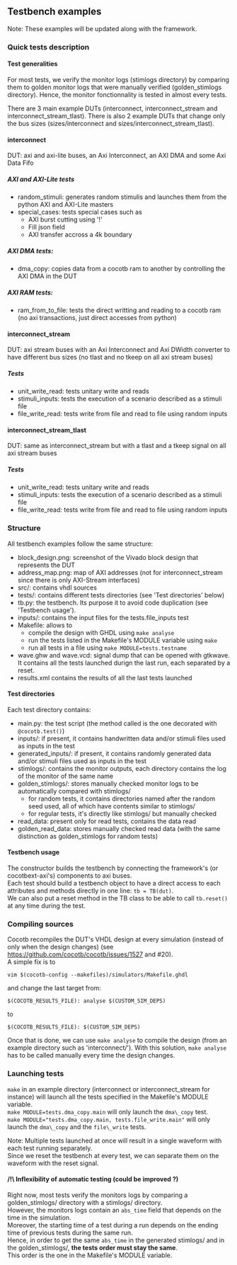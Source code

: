 

## Testbench examples

Note: These examples will be updated along with the framework.



### Quick tests description

#### Test generalities
For most tests, we verify the monitor logs (stimlogs directory) by comparing them to golden monitor logs that were
manually verified (golden\_stimlogs directory).
Hence, the monitor fonctionnality is tested in almost every tests.


There are 3 main example DUTs (interconnect, interconnect\_stream and interconnect\_stream\_tlast).
There is also 2 example DUTs that change only the bus sizes (sizes/interconnect and sizes/interconnect\_stream\_tlast).

#### interconnect
DUT: axi and axi-lite buses, an Axi Interconnect, an AXI DMA and some Axi Data Fifo  

##### AXI and AXI-Lite tests
- random\_stimuli: generates random stimulis and launches them from the python AXI and AXI-Lite masters
- special\_cases: tests special cases such as
    * AXI burst cutting using '!'
    * Fill json field
    * AXI transfer accross a 4k boundary

##### AXI DMA tests:
- dma\_copy: copies data from a cocotb ram to another by controlling the AXI DMA in the DUT

##### AXI RAM tests:
- ram\_from\_to\_file: tests the direct writting and reading to a cocotb ram (no axi transactions, just direct accesses
  from python)


#### interconnect\_stream
DUT: axi stream buses with an Axi Interconnect and Axi DWidth converter to have different bus sizes
(no tlast and no tkeep on all axi stream buses)  

##### Tests
- unit\_write\_read: tests unitary write and reads
- stimuli\_inputs: tests the execution of a scenario described as a stimuli file
- file\_write\_read: tests write from file and read to file using random inputs


#### interconnect\_stream\_tlast
DUT: same as interconnect\_stream but with a tlast and a tkeep signal on all axi stream buses  

##### Tests
- unit\_write\_read: tests unitary write and reads
- stimuli\_inputs: tests the execution of a scenario described as a stimuli file
- file\_write\_read: tests write from file and read to file using random inputs


### Structure
All testbench examples follow the same structure:
- block\_design.png: screenshot of the Vivado block design that represents the DUT
- address\_map.png: map of AXI addresses (not for interconnect\_stream since there is only AXI-Stream interfaces)
- src/: contains vhdl sources
- tests/: contains different tests directories (see 'Test directories' below)
- tb.py: the testbench. Its purpose it to avoid code duplication (see 'Testbench usage').
- inputs/: contains the input files for the tests.file\_inputs test
- Makefile: allows to
    * compile the design with GHDL using `make analyse`
    * run the tests listed in the Makefile's MODULE variable using `make`
    * run all tests in a file using `make MODULE=tests.testname`
- wave.ghw and wave.vcd: signal dump that can be opened with gtkwave. It contains all the tests launched durign the last
  run, each separated by a reset.
- results.xml contains the results of all the last tests launched

#### Test directories
Each test directory contains:
- main.py: the test script (the method called is the one decorated with `@cocotb.test()`)
- inputs/: if present, it contains handwritten data and/or stimuli files used as inputs in the test
- generated\_inputs/: if present, it contains randomly generated data and/or stimuli files used as inputs in the test
- stimlogs/: contains the monitor outputs, each directory contains the log of the monitor of the same name
- golden\_stimlogs/: stores manually checked monitor logs to be automatically compared with stimlogs/
    * for random tests, it contains directories named after the random seed used, all of which have contents similar
      to stimlogs/
    * for regular tests, it's directly like stimlogs/ but manually checked
- read\_data: present only for read tests, contains the data read
- golden\_read\_data: stores manually checked read data (with the same distinction as golden\_stimlogs for
  random tests)

#### Testbench usage
The constructor builds the testbench by connecting the framework's (or cocotbext-axi's) components to axi buses.  
Each test should build a testbench object to have a direct access to each attributes and methods directly in one line:
`tb = TB(dut)`.  
We can also put a reset method in the TB class to be able to call `tb.reset()` at any time during the test.  


### Compiling sources
Cocotb recompiles the DUT's VHDL design at every simulation (instead of only when the design changes)
(see https://github.com/cocotb/cocotb/issues/1527 and #20).  
A simple fix is to 
```
vim $(cocotb-config --makefiles)/simulators/Makefile.ghdl
```
and change the last target from:
```
$(COCOTB_RESULTS_FILE): analyse $(CUSTOM_SIM_DEPS)
```
to
```
$(COCOTB_RESULTS_FILE): $(CUSTOM_SIM_DEPS)
```

Once that is done, we can use `make analyse` to compile the design (from an example directory such as 'interconnect/').
With this solution, `make analyse` has to be called manually every time the design changes.

### Launching tests
`make` in an example directory (interconnect or interconnect\_stream for instance) will launch all the tests specified
in the Makefile's MODULE variable.  
`make MODULE=tests.dma_copy.main` will only launch the `dma\_copy` test.  
`make MODULE="tests.dma_copy.main, tests.file_write.main"` will only launch the `dma\_copy` and the `file\_write` tests.  

Note: Multiple tests launched at once will result in a single waveform with each test running separately.  
Since we reset the testbench at every test, we can separate them on the waveform with the reset signal.  


#### /!\ Inflexibility of automatic testing (could be improved ?)
Right now, most tests verify the monitors logs by comparing a golden\_stimlogs/ directory with a stimlogs/ directory.  
However, the monitors logs contain an `abs_time` field that depends on the time in the simulation.  
Moreover, the starting time of a test during a run depends on the ending time of previous tests during the same run.  
Hence, in order to get the same `abs_time` in the generated stimlogs/ and in the golden\_stimlogs/, **the tests order
must stay the same**.  
This order is the one in the Makefile's MODULE variable.  

